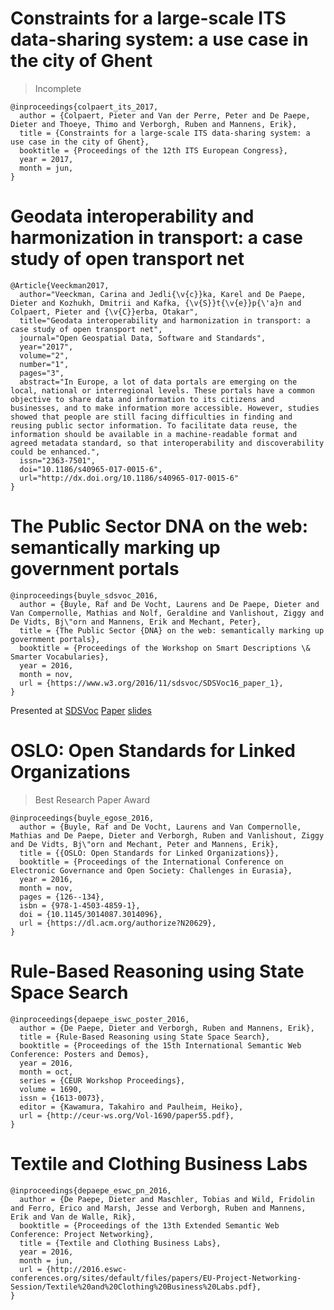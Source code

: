 # Constraints for a large-scale ITS data-sharing system: a use case in the city of Ghent

> Incomplete

```
@inproceedings{colpaert_its_2017,
  author = {Colpaert, Pieter and Van der Perre, Peter and De Paepe, Dieter and Thoeye, Thimo and Verborgh, Ruben and Mannens, Erik},
  title = {Constraints for a large-scale ITS data-sharing system: a use case in the city of Ghent},
  booktitle = {Proceedings of the 12th ITS European Congress},
  year = 2017,
  month = jun,
}
```

# Geodata interoperability and harmonization in transport: a case study of open transport net

```
@Article{Veeckman2017,
  author="Veeckman, Carina and Jedli{\v{c}}ka, Karel and De Paepe, Dieter and Kozhukh, Dmitrii and Kafka, {\v{S}}t{\v{e}}p{\'a}n and Colpaert, Pieter and {\v{C}}erba, Otakar",
  title="Geodata interoperability and harmonization in transport: a case study of open transport net",
  journal="Open Geospatial Data, Software and Standards",
  year="2017",
  volume="2",
  number="1",
  pages="3",
  abstract="In Europe, a lot of data portals are emerging on the local, national or interregional levels. These portals have a common objective to share data and information to its citizens and businesses, and to make information more accessible. However, studies showed that people are still facing difficulties in finding and reusing public sector information. To facilitate data reuse, the information should be available in a machine-readable format and agreed metadata standard, so that interoperability and discoverability could be enhanced.",
  issn="2363-7501",
  doi="10.1186/s40965-017-0015-6",
  url="http://dx.doi.org/10.1186/s40965-017-0015-6"
}
```

# The Public Sector DNA on the web: semantically marking up government portals

```
@inproceedings{buyle_sdsvoc_2016,
  author = {Buyle, Raf and De Vocht, Laurens and De Paepe, Dieter and Van Compernolle, Mathias and Nolf, Geraldine and Vanlishout, Ziggy and De Vidts, Bj\"orn and Mannens, Erik and Mechant, Peter},
  title = {The Public Sector {DNA} on the web: semantically marking up government portals},
  booktitle = {Proceedings of the Workshop on Smart Descriptions \& Smarter Vocabularies},
  year = 2016,
  month = nov,
  url = {https://www.w3.org/2016/11/sdsvoc/SDSVoc16_paper_1},
}
```
Presented at [SDSVoc](https://www.w3.org/2016/11/sdsvoc/)
[Paper](https://www.w3.org/2016/11/sdsvoc/SDSVoc16_paper_1) [slides](https://www.w3.org/2016/11/sdsvoc/raf)

# OSLO: Open Standards for Linked Organizations

> Best Research Paper Award

```
@inproceedings{buyle_egose_2016,
  author = {Buyle, Raf and De Vocht, Laurens and Van Compernolle, Mathias and De Paepe, Dieter and Verborgh, Ruben and Vanlishout, Ziggy and De Vidts, Bj\"orn and Mechant, Peter and Mannens, Erik},
  title = {{OSLO: Open Standards for Linked Organizations}},
  booktitle = {Proceedings of the International Conference on Electronic Governance and Open Society: Challenges in Eurasia},
  year = 2016,
  month = nov,
  pages = {126--134},
  isbn = {978-1-4503-4859-1},
  doi = {10.1145/3014087.3014096},
  url = {https://dl.acm.org/authorize?N20629},
}
```


# Rule-Based Reasoning using State Space Search

```
@inproceedings{depaepe_iswc_poster_2016,
  author = {De Paepe, Dieter and Verborgh, Ruben and Mannens, Erik},
  title = {Rule-Based Reasoning using State Space Search},
  booktitle = {Proceedings of the 15th International Semantic Web Conference: Posters and Demos},
  year = 2016,
  month = oct,
  series = {CEUR Workshop Proceedings},
  volume = 1690,
  issn = {1613-0073},
  editor = {Kawamura, Takahiro and Paulheim, Heiko},
  url = {http://ceur-ws.org/Vol-1690/paper55.pdf},
}
```


# Textile and Clothing Business Labs

```
@inproceedings{depaepe_eswc_pn_2016,
  author = {De Paepe, Dieter and Maschler, Tobias and Wild, Fridolin and Ferro, Erico and Marsh, Jesse and Verborgh, Ruben and Mannens, Erik and Van de Walle, Rik},
  booktitle = {Proceedings of the 13th Extended Semantic Web Conference: Project Networking},
  title = {Textile and Clothing Business Labs},
  year = 2016,
  month = jun,
  url = {http://2016.eswc-conferences.org/sites/default/files/papers/EU-Project-Networking-Session/Textile%20and%20Clothing%20Business%20Labs.pdf},
}
```
